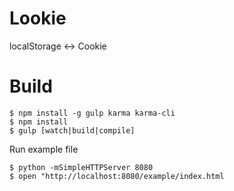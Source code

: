 # Lookie

localStorage <-> Cookie

# Build

```shell
$ npm install -g gulp karma karma-cli
$ npm install
$ gulp [watch|build|compile]
```

Run example file

```shell
$ python -mSimpleHTTPServer 8080
$ open "http://localhost:8080/example/index.html
```
